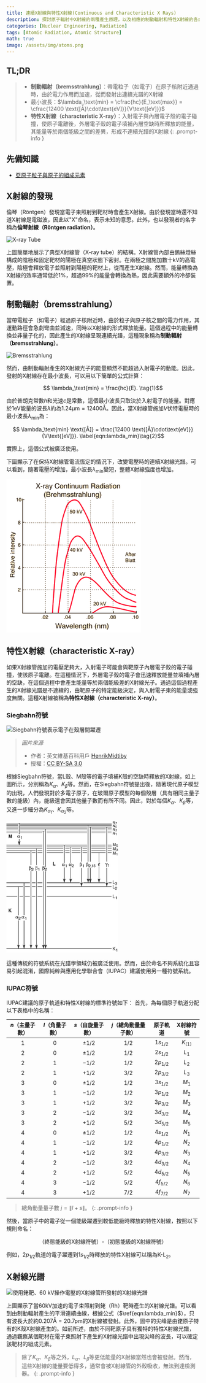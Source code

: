 ```yaml
---
title: 連續X射線與特性X射線(Continuous and Characteristic X Rays)
description: 探討原子輻射中X射線的兩種產生原理，以及相應的制動輻射和特性X射線的各自特徵。
categories: [Nuclear Engineering, Radiation]
tags: [Atomic Radiation, Atomic Structure]
math: true
image: /assets/img/atoms.png
---
```

## TL;DR
> - **制動輻射（bremsstrahlung）**：帶電粒子（如電子）在原子核附近通過時，由於電力作用而加速，從而發射出連續光譜的X射線
> - 最小波長：$\lambda_\text{min} = \cfrac{hc}{E_\text{max}} = \cfrac{12400 \text{[Å}\cdot\text{eV]}}{V\text{[eV]}}$
> - **特性X射線（characteristic X-ray）**：入射電子與內層電子殼的電子碰撞，使原子電離後，外層電子殼的電子填補內層空缺時所釋放的能量，其能量等於兩個能級之間的差異，形成不連續光譜的X射線
{: .prompt-info }

## 先備知識
- [亞原子粒子與原子的組成元素](/posts/constituents-of-an-atom/)

## X射線的發現
倫琴（Röntgen）發現當電子束照射到靶材時會產生X射線。由於發現當時還不知道X射線是電磁波，因此以"X"命名，表示未知的意思。此外，也以發現者的名字稱為**倫琴射線（Röntgen radiation）**。

![X-ray Tube](https://upload.wikimedia.org/wikipedia/commons/7/72/WaterCooledXrayTube.svg)

上圖簡單地展示了典型X射線管（X-ray tube）的結構。X射線管內部由鎢絲燈絲構成的陰極和固定靶材的陽極在真空狀態下密封。在兩極之間施加數十kV的高電壓，陰極會釋放電子並照射到陽極的靶材上，從而產生X射線。然而，能量轉換為X射線的效率通常低於1%，超過99%的能量會轉換為熱，因此需要額外的冷卻裝置。

## 制動輻射（bremsstrahlung）
當帶電粒子（如電子）經過原子核附近時，由於粒子與原子核之間的電力作用，其運動路徑會急劇彎曲並減速，同時以X射線的形式釋放能量。這個過程中的能量轉換並非量子化的，因此產生的X射線呈現連續光譜，這種現象稱為**制動輻射（bremsstrahlung）**。

![Bremsstrahlung](https://upload.wikimedia.org/wikipedia/commons/1/1e/Bremsstrahlung.svg)

然而，由制動輻射產生的X射線光子的能量顯然不能超過入射電子的動能。因此，發射的X射線存在最小波長，可以用以下簡單的公式計算：

$$ \lambda_\text{min} = \frac{hc}{E}. \tag{1}$$

由於普朗克常數$h$和光速$c$是常數，這個最小波長只取決於入射電子的能量。對應於$1\text{eV}$能量的波長$\lambda$約為$1.24 \mu\text{m}=12400\text{Å}$。因此，當X射線管施加$V$伏特電壓時的最小波長$\lambda_\text{min}$為：

$$ \lambda_\text{min} \text{[Å]} = \frac{12400 \text{[Å}\cdot\text{eV]}}{V\text{[eV]}}. \label{eqn:lambda_min}\tag{2}$$

實際上，這個公式被廣泛使用。

下圖顯示了在保持X射線管電流恆定的情況下，改變電壓時的連續X射線光譜。可以看到，隨著電壓的增加，最小波長$\lambda_{\text{min}}$變短，整體X射線強度也增加。

![典型的連續X射線光譜，顯示在相同電流下三種不同峰值電壓下的運作情況](/assets/img/continuous-and-characteristic-x-rays/bremsstrahlung.png)

## 特性X射線（characteristic X-ray）
如果X射線管施加的電壓足夠大，入射電子可能會與靶原子內層電子殼的電子碰撞，使該原子電離。在這種情況下，外層電子殼的電子會迅速釋放能量並填補內層的空缺，在這個過程中會產生能量等於兩個能級差的X射線光子。通過這個過程產生的X射線光譜是不連續的，由靶原子的特定能級決定，與入射電子束的能量或強度無關。這種X射線被稱為**特性X射線（characteristic X-ray）**。

### Siegbahn符號

![Siegbahn符號表示電子在殼層間躍遷](https://upload.wikimedia.org/wikipedia/commons/f/f6/CharacteristicRadiation.svg)
> *圖片來源*
> - 作者：英文維基百科用戶 [HenrikMidtiby](https://en.wikipedia.org/wiki/User:HenrikMidtiby)
> - 授權：[CC BY-SA 3.0](https://creativecommons.org/licenses/by-sa/3.0/)

根據Siegbahn符號，當L殼、M殼等的電子填補K殼的空缺時釋放的X射線，如上圖所示，分別稱為$K_\alpha$、$K_\beta$等。然而，在Siegbahn符號提出後，隨著現代原子模型的出現，人們發現對於多電子原子，在玻爾原子模型的每個殼層（具有相同主量子數的能級）內，能級還會因其他量子數而有所不同。因此，對於每個$K_\alpha$、$K_\beta$等，又進一步細分為$K_{\alpha_1}$、$K_{\alpha_2}$等。

![Siegbahn符號](/assets/img/continuous-and-characteristic-x-rays/siegbahn-notation.png)

這種傳統的符號系統在光譜學領域仍被廣泛使用。然而，由於命名不夠系統化且容易引起混淆，國際純粹與應用化學聯合會（IUPAC）建議使用另一種符號系統。

### IUPAC符號
IUPAC建議的原子軌道和特性X射線的標準符號如下：
首先，為每個原子軌道分配以下表格中的名稱：

| $n$（主量子數） | $l$（角量子數） | $s$（自旋量子數） | $j$（總角動量量子數） | 原子軌道 | X射線符號 |
| :---: | :---: | :---: | :---: | :---: | :---: |
| $1$ | $0$ | $\pm1/2$ | $1/2$ | $1s_{1/2}$ | $K_{(1)}$ |
| $2$ | $0$ | $\pm1/2$ | $1/2$ | $2s_{1/2}$ | $L_1$ |
| $2$ | $1$ | $-1/2$ | $1/2$ | $2p_{1/2}$ | $L_2$ |
| $2$ | $1$ | $+1/2$ | $3/2$ | $2p_{3/2}$ | $L_3$ |
| $3$ | $0$ | $\pm1/2$ | $1/2$ | $3s_{1/2}$ | $M_1$ |
| $3$ | $1$ | $-1/2$ | $1/2$ | $3p_{1/2}$ | $M_2$ |
| $3$ | $1$ | $+1/2$ | $3/2$ | $3p_{3/2}$ | $M_3$ |
| $3$ | $2$ | $-1/2$ | $3/2$ | $3d_{3/2}$ | $M_4$ |
| $3$ | $2$ | $+1/2$ | $5/2$ | $3d_{5/2}$ | $M_5$ |
| $4$ | $0$ | $\pm1/2$ | $1/2$ | $4s_{1/2}$ | $N_1$ |
| $4$ | $1$ | $-1/2$ | $1/2$ | $4p_{1/2}$ | $N_2$ |
| $4$ | $1$ | $+1/2$ | $3/2$ | $4p_{3/2}$ | $N_3$ |
| $4$ | $2$ | $-1/2$ | $3/2$ | $4d_{3/2}$ | $N_4$ |
| $4$ | $2$ | $+1/2$ | $5/2$ | $4d_{5/2}$ | $N_5$ |
| $4$ | $3$ | $-1/2$ | $5/2$ | $4f_{5/2}$ | $N_6$ |
| $4$ | $3$ | $+1/2$ | $7/2$ | $4f_{7/2}$ | $N_7$ |

> 總角動量量子數 $j=\|l+s\|$。
{: .prompt-info }

然後，當原子中的電子從一個能級躍遷到較低能級時釋放的特性X射線，按照以下規則命名：

$$ \text{（終態能級的X射線符號）-（初態能級的X射線符號）} $$

例如，$2p_{1/2}$軌道的電子躍遷到$1s_{1/2}$時釋放的特性X射線可以稱為$\text{K-L}_2$。

## X射線光譜

![使用銠靶、60 kV操作電壓的X射線管所發射的X射線光譜](https://upload.wikimedia.org/wikipedia/commons/2/23/TubeSpectrum-en.svg)

上圖顯示了當60kV加速的電子束照射到銠（Rh）靶時產生的X射線光譜。可以看到由制動輻射產生的平滑連續曲線，根據公式（$\ref{eqn:lambda_min}$），只有波長大於約$0.207\text{Å} = 20.7\text{pm}$的X射線被發射。此外，圖中的尖峰是由銠原子特有的K殼X射線產生的。如前所述，由於不同靶原子具有獨特的特性X射線光譜，通過觀察某個靶材在電子束照射下產生的X射線光譜中出現尖峰的波長，可以確定該靶材的組成元素。

> 除了$K_\alpha、K_\beta$等之外，$L_\alpha、L_\beta$等更低能量的X射線當然也會被發射。然而，這些X射線的能量要低得多，通常會被X射線管的外殼吸收，無法到達檢測器。
{: .prompt-info }
